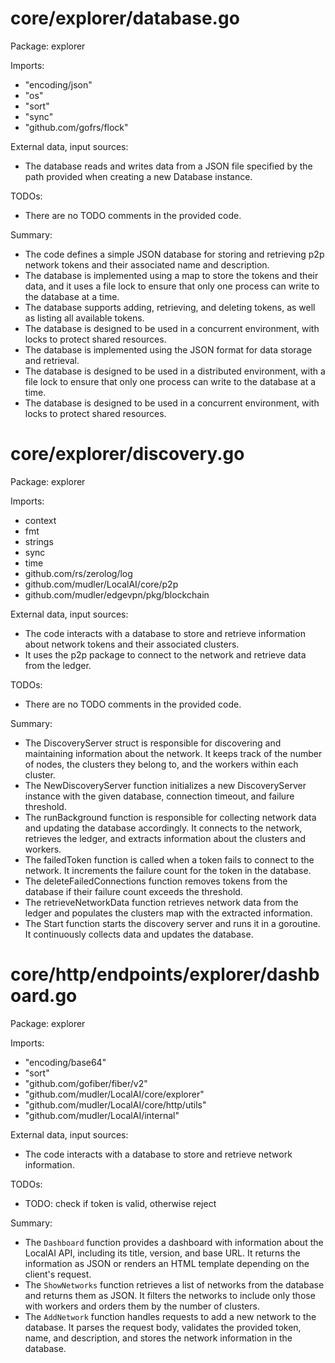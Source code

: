 # core/explorer/database.go  
Package: explorer  
  
Imports:  
- "encoding/json"  
- "os"  
- "sort"  
- "sync"  
- "github.com/gofrs/flock"  
  
External data, input sources:  
- The database reads and writes data from a JSON file specified by the path provided when creating a new Database instance.  
  
TODOs:  
- There are no TODO comments in the provided code.  
  
Summary:  
- The code defines a simple JSON database for storing and retrieving p2p network tokens and their associated name and description.  
- The database is implemented using a map to store the tokens and their data, and it uses a file lock to ensure that only one process can write to the database at a time.  
- The database supports adding, retrieving, and deleting tokens, as well as listing all available tokens.  
- The database is designed to be used in a concurrent environment, with locks to protect shared resources.  
- The database is implemented using the JSON format for data storage and retrieval.  
- The database is designed to be used in a distributed environment, with a file lock to ensure that only one process can write to the database at a time.  
- The database is designed to be used in a concurrent environment, with locks to protect shared resources.  
  
# core/explorer/discovery.go  
Package: explorer  
  
Imports:  
- context  
- fmt  
- strings  
- sync  
- time  
- github.com/rs/zerolog/log  
- github.com/mudler/LocalAI/core/p2p  
- github.com/mudler/edgevpn/pkg/blockchain  
  
External data, input sources:  
- The code interacts with a database to store and retrieve information about network tokens and their associated clusters.  
- It uses the p2p package to connect to the network and retrieve data from the ledger.  
  
TODOs:  
- There are no TODO comments in the provided code.  
  
Summary:  
- The DiscoveryServer struct is responsible for discovering and maintaining information about the network. It keeps track of the number of nodes, the clusters they belong to, and the workers within each cluster.  
- The NewDiscoveryServer function initializes a new DiscoveryServer instance with the given database, connection timeout, and failure threshold.  
- The runBackground function is responsible for collecting network data and updating the database accordingly. It connects to the network, retrieves the ledger, and extracts information about the clusters and workers.  
- The failedToken function is called when a token fails to connect to the network. It increments the failure count for the token in the database.  
- The deleteFailedConnections function removes tokens from the database if their failure count exceeds the threshold.  
- The retrieveNetworkData function retrieves network data from the ledger and populates the clusters map with the extracted information.  
- The Start function starts the discovery server and runs it in a goroutine. It continuously collects data and updates the database.  
  
  
  
# core/http/endpoints/explorer/dashboard.go  
Package: explorer  
  
Imports:  
- "encoding/base64"  
- "sort"  
- "github.com/gofiber/fiber/v2"  
- "github.com/mudler/LocalAI/core/explorer"  
- "github.com/mudler/LocalAI/core/http/utils"  
- "github.com/mudler/LocalAI/internal"  
  
External data, input sources:  
- The code interacts with a database to store and retrieve network information.  
  
TODOs:  
- TODO: check if token is valid, otherwise reject  
  
Summary:  
- The `Dashboard` function provides a dashboard with information about the LocalAI API, including its title, version, and base URL. It returns the information as JSON or renders an HTML template depending on the client's request.  
- The `ShowNetworks` function retrieves a list of networks from the database and returns them as JSON. It filters the networks to include only those with workers and orders them by the number of clusters.  
- The `AddNetwork` function handles requests to add a new network to the database. It parses the request body, validates the provided token, name, and description, and stores the network information in the database.  
  
